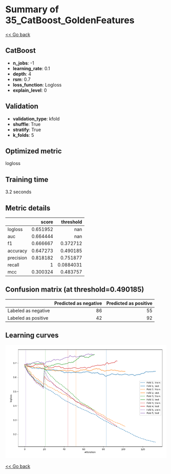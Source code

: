 # Summary of 35_CatBoost_GoldenFeatures

[<< Go back](../README.md)


## CatBoost
- **n_jobs**: -1
- **learning_rate**: 0.1
- **depth**: 4
- **rsm**: 0.7
- **loss_function**: Logloss
- **explain_level**: 0

## Validation
 - **validation_type**: kfold
 - **shuffle**: True
 - **stratify**: True
 - **k_folds**: 5

## Optimized metric
logloss

## Training time

3.2 seconds

## Metric details
|           |    score |   threshold |
|:----------|---------:|------------:|
| logloss   | 0.651952 | nan         |
| auc       | 0.664444 | nan         |
| f1        | 0.666667 |   0.372712  |
| accuracy  | 0.647273 |   0.490185  |
| precision | 0.818182 |   0.751877  |
| recall    | 1        |   0.0884031 |
| mcc       | 0.300324 |   0.483757  |


## Confusion matrix (at threshold=0.490185)
|                     |   Predicted as negative |   Predicted as positive |
|:--------------------|------------------------:|------------------------:|
| Labeled as negative |                      86 |                      55 |
| Labeled as positive |                      42 |                      92 |

## Learning curves
![Learning curves](learning_curves.png)

[<< Go back](../README.md)
